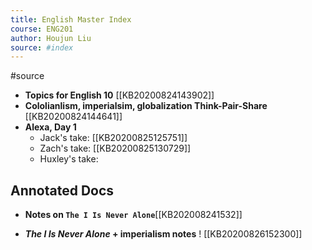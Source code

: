```yaml
---
title: English Master Index
course: ENG201
author: Houjun Liu
source: #index
---
```


#source

* **Topics for English 10** [[KB20200824143902]]
* **Cololianlism, imperialsim, globalization Think-Pair-Share** [[KB20200824144641]]
* **Alexa, Day 1** 
    * Jack's take: [[KB20200825125751]]
    * Zach's take:  [[KB20200825130729]]
	* Huxley's take: 

## Annotated Docs
* **Notes on `The I Is Never Alone`**[[KB202008241532]]
- **_The I Is Never Alone_ + imperialism notes** ! [[KB20200826152300]]
